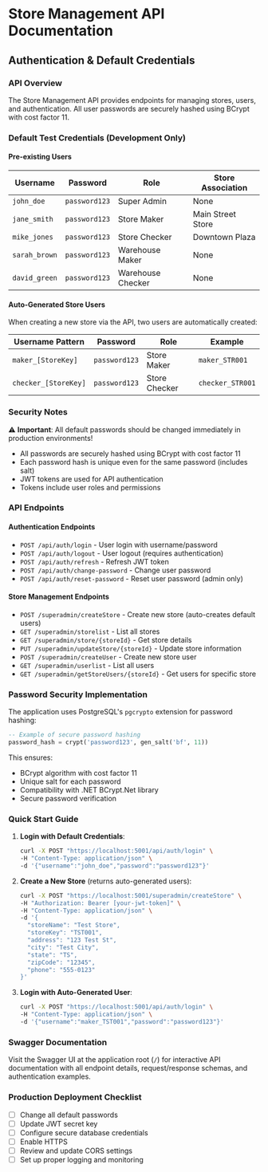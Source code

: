 # Store Management API Documentation

## Authentication & Default Credentials

### API Overview
The Store Management API provides endpoints for managing stores, users, and authentication. All user passwords are securely hashed using BCrypt with cost factor 11.

### Default Test Credentials (Development Only)

#### Pre-existing Users
| Username | Password | Role | Store Association |
|----------|----------|------|-------------------|
| `john_doe` | `password123` | Super Admin | None |
| `jane_smith` | `password123` | Store Maker | Main Street Store |
| `mike_jones` | `password123` | Store Checker | Downtown Plaza |
| `sarah_brown` | `password123` | Warehouse Maker | None |
| `david_green` | `password123` | Warehouse Checker | None |

#### Auto-Generated Store Users
When creating a new store via the API, two users are automatically created:

| Username Pattern | Password | Role | Example |
|------------------|----------|------|---------|
| `maker_[StoreKey]` | `password123` | Store Maker | `maker_STR001` |
| `checker_[StoreKey]` | `password123` | Store Checker | `checker_STR001` |

### Security Notes

⚠️ **Important**: All default passwords should be changed immediately in production environments!

- All passwords are securely hashed using BCrypt with cost factor 11
- Each password hash is unique even for the same password (includes salt)
- JWT tokens are used for API authentication
- Tokens include user roles and permissions

### API Endpoints

#### Authentication Endpoints
- `POST /api/auth/login` - User login with username/password
- `POST /api/auth/logout` - User logout (requires authentication)
- `POST /api/auth/refresh` - Refresh JWT token
- `POST /api/auth/change-password` - Change user password
- `POST /api/auth/reset-password` - Reset user password (admin only)

#### Store Management Endpoints
- `POST /superadmin/createStore` - Create new store (auto-creates default users)
- `GET /superadmin/storelist` - List all stores
- `GET /superadmin/store/{storeId}` - Get store details
- `PUT /superadmin/updateStore/{storeId}` - Update store information
- `POST /superadmin/createUser` - Create new store user
- `GET /superadmin/userlist` - List all users
- `GET /superadmin/getStoreUsers/{storeId}` - Get users for specific store

### Password Security Implementation

The application uses PostgreSQL's `pgcrypto` extension for password hashing:

```sql
-- Example of secure password hashing
password_hash = crypt('password123', gen_salt('bf', 11))
```

This ensures:
- BCrypt algorithm with cost factor 11
- Unique salt for each password
- Compatibility with .NET BCrypt.Net library
- Secure password verification

### Quick Start Guide

1. **Login with Default Credentials**:
   ```bash
   curl -X POST "https://localhost:5001/api/auth/login" \
   -H "Content-Type: application/json" \
   -d '{"username":"john_doe","password":"password123"}'
   ```

2. **Create a New Store** (returns auto-generated users):
   ```bash
   curl -X POST "https://localhost:5001/superadmin/createStore" \
   -H "Authorization: Bearer [your-jwt-token]" \
   -H "Content-Type: application/json" \
   -d '{
     "storeName": "Test Store",
     "storeKey": "TST001",
     "address": "123 Test St",
     "city": "Test City",
     "state": "TS",
     "zipCode": "12345",
     "phone": "555-0123"
   }'
   ```

3. **Login with Auto-Generated User**:
   ```bash
   curl -X POST "https://localhost:5001/api/auth/login" \
   -H "Content-Type: application/json" \
   -d '{"username":"maker_TST001","password":"password123"}'
   ```

### Swagger Documentation
Visit the Swagger UI at the application root (`/`) for interactive API documentation with all endpoint details, request/response schemas, and authentication examples.

### Production Deployment Checklist

- [ ] Change all default passwords
- [ ] Update JWT secret key
- [ ] Configure secure database credentials
- [ ] Enable HTTPS
- [ ] Review and update CORS settings
- [ ] Set up proper logging and monitoring
